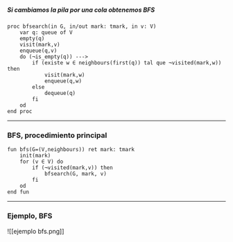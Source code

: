 ##### Si cambiamos la pila por una cola obtenemos BFS
```LenguajeDeLaMateria
proc bfsearch(in G, in/out mark: tmark, in v: V) 
	var q: queue of V 
	empty(q) 
	visit(mark,v) 
	enqueue(q,v) 
	do (¬is_empty(q)) ---> 
		if (existe w ∈ neighbours(first(q)) tal que ¬visited(mark,w)) then 
			visit(mark,w) 
			enqueue(q,w) 
		else 
			dequeue(q) 
		fi 
	od 
end proc
```
---
### BFS, procedimiento principal
```LenguajeDeLaMateria
fun bfs(G=(V,neighbours)) ret mark: tmark 
	init(mark) 
	for (v ∈ V) do 
		if (¬visited(mark,v)) then 
			bfsearch(G, mark, v) 
		fi 
	od 
end fun
```
---
### Ejemplo, BFS
![[ejemplo bfs.png]]
